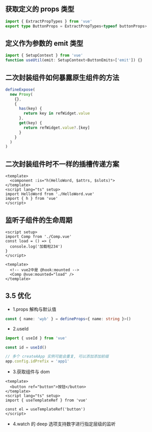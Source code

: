 ## 获取定义的 props 类型

```ts
import { ExtractPropTypes } from 'vue'
export type ButtonProps = ExtractPropTypes<typeof buttonProps>
```

## 定义作为参数的 emit 类型

```ts
import { SetupContext } from 'vue'
function useUtil(emit: SetupContext<ButtonEmits>['emit']) {}
```

## 二次封装组件如何暴露原生组件的方法

```ts
defineExpose(
  new Proxy(
    {},
    {
      has(key) {
        return key in refWidget.value
      },
      get(key) {
        return refWidget.value?.[key]
      }
    }
  )
)
```

## 二次封装组件时不一样的插槽传递方案

```vue
<template>
  <component :is="h(HelloWord, $attrs, $slots)">
</template>
<script lang="ts" setup>
import HelloWord from './HelloWord.vue'
import { h } from 'vue'
</script>
```

## 监听子组件的生命周期

```vue
<script setup>
import Comp from './Comp.vue'
const load = () => {
  console.log('加载啦234')
}
</script>

<template>
  <!-- vue2中是 @hook:mounted -->
  <Comp @vue:mounted="load" />
</template>
```

## 3.5 优化

- 1.props 解构与默认值

```ts
const { name: 'wyb' } = defineProps<{ name: string }>()
```

- 2.useId

```ts
import { useId } from 'vue'

const id = useId()

// 多个 createAApp 实例可能会重复, 可以添加添加前缀
app.config.idPrefix = 'app1'
```

- 3.获取组件与 dom

```vue
<template>
  <button ref="button">按钮</button>
</template>
<script lang="ts" setup>
import { useTemplateRef } from 'vue'

const el = useTemplateRef('button')
</script>
```

- 4.watch 的 deep 选项支持数字进行指定层级的监听
